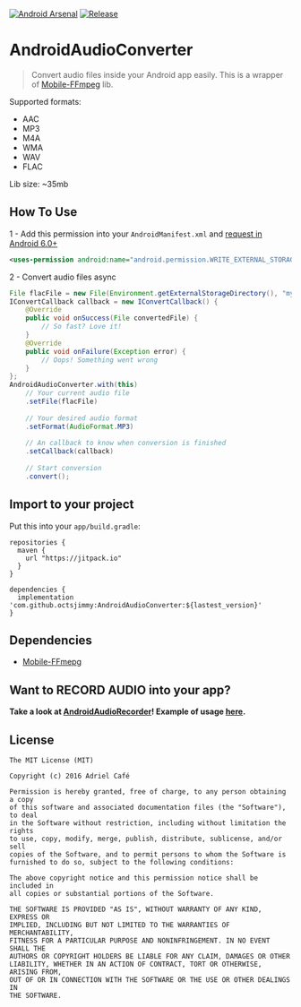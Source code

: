 [![Android Arsenal](https://img.shields.io/badge/Android%20Arsenal-AndroidAudioConverter-green.svg?style=true)](https://android-arsenal.com/details/1/4341) [![Release](https://jitpack.io/v/octsjimmy/AndroidAudioConverter.svg)](https://jitpack.io/#octsjimmy/AndroidAudioConverter)

# AndroidAudioConverter

> Convert audio files inside your Android app easily. This is a wrapper of [Mobile-FFmpeg](https://github.com/tanersener/mobile-ffmpeg) lib.

Supported formats:
* AAC
* MP3
* M4A
* WMA
* WAV
* FLAC

Lib size: ~35mb

## How To Use

1 - Add this permission into your `AndroidManifest.xml` and [request in Android 6.0+](https://developer.android.com/training/permissions/requesting.html)
```xml
<uses-permission android:name="android.permission.WRITE_EXTERNAL_STORAGE"/>
```
2 - Convert audio files async
```java
File flacFile = new File(Environment.getExternalStorageDirectory(), "my_audio.flac");
IConvertCallback callback = new IConvertCallback() {
    @Override
    public void onSuccess(File convertedFile) {
        // So fast? Love it!
    }
    @Override
    public void onFailure(Exception error) {
        // Oops! Something went wrong
    }
};
AndroidAudioConverter.with(this)
    // Your current audio file
    .setFile(flacFile)  
    
    // Your desired audio format 
    .setFormat(AudioFormat.MP3)
    
    // An callback to know when conversion is finished
    .setCallback(callback)
    
    // Start conversion
    .convert();
```

## Import to your project
Put this into your `app/build.gradle`:
```
repositories {
  maven {
    url "https://jitpack.io"
  }
}

dependencies {
  implementation 'com.github.octsjimmy:AndroidAudioConverter:${lastest_version}'
}
```

## Dependencies
* [Mobile-FFmepg](https://github.com/tanersener/mobile-ffmpeg)

## Want to RECORD AUDIO into your app?
**Take a look at [AndroidAudioRecorder](https://github.com/adrielcafe/AndroidAudioRecorder)! Example of usage [here](https://github.com/adrielcafe/AndroidAudioRecorder/issues/8#issuecomment-247311572).**

## License
```
The MIT License (MIT)

Copyright (c) 2016 Adriel Café

Permission is hereby granted, free of charge, to any person obtaining a copy
of this software and associated documentation files (the "Software"), to deal
in the Software without restriction, including without limitation the rights
to use, copy, modify, merge, publish, distribute, sublicense, and/or sell
copies of the Software, and to permit persons to whom the Software is
furnished to do so, subject to the following conditions:

The above copyright notice and this permission notice shall be included in
all copies or substantial portions of the Software.

THE SOFTWARE IS PROVIDED "AS IS", WITHOUT WARRANTY OF ANY KIND, EXPRESS OR
IMPLIED, INCLUDING BUT NOT LIMITED TO THE WARRANTIES OF MERCHANTABILITY,
FITNESS FOR A PARTICULAR PURPOSE AND NONINFRINGEMENT. IN NO EVENT SHALL THE
AUTHORS OR COPYRIGHT HOLDERS BE LIABLE FOR ANY CLAIM, DAMAGES OR OTHER
LIABILITY, WHETHER IN AN ACTION OF CONTRACT, TORT OR OTHERWISE, ARISING FROM,
OUT OF OR IN CONNECTION WITH THE SOFTWARE OR THE USE OR OTHER DEALINGS IN
THE SOFTWARE.
```
